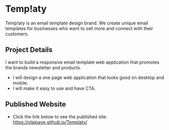 # Temp!aty

Temp!aty is an email template design brand. We create unique email templates for businesses who want to sell more and connect with their customers.

## Project Details

I want to build a responsive email template web application that promotes the brands newsletter and products.

- I will design a one page web application that looks good on desktop and mobile.
- I will make it easy to use and have CTA.

## Published Website

- Click the link below to see the published site:
  https://olaipaye.github.io/Templaty/
